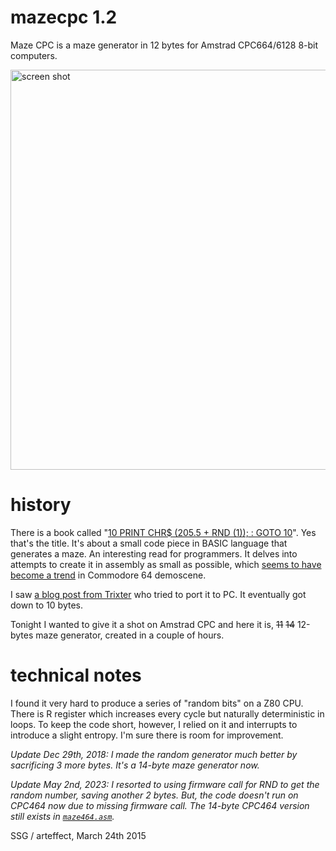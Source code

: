 # mazecpc 1.2

Maze CPC is a maze generator in 12 bytes for Amstrad CPC664/6128 8-bit computers.

<img width="640" alt="screen shot" src="https://github.com/ssg/mazecpc/assets/241217/f9e88595-08b2-422b-9a97-06e546f54b31">

# history

There is a book called "[10 PRINT CHR$ (205.5 + RND (1)); : GOTO 10](http://10print.org/)". Yes that's the title. It's about a small code piece in BASIC language that generates a maze. An interesting read for programmers. It delves into attempts to create it in assembly as small as possible, which [seems to have become a trend](http://csdb.dk/release/?id=113300) in Commodore 64 demoscene.

I saw [a blog post from Trixter](http://trixter.oldskool.org/2012/12/17/maze-generation-in-thirteen-bytes/) who tried to port it to PC. It eventually got down to 10 bytes.

Tonight I wanted to give it a shot on Amstrad CPC and here it is, <s>11</s> <s>14</s> 12-bytes maze generator, created in a couple of hours.

# technical notes

I found it very hard to produce a series of "random bits" on a Z80 CPU. There is R register which increases every cycle but naturally deterministic in loops. To keep the code short, however, I relied on it and interrupts to introduce a slight entropy. I'm sure there is room for improvement.

_Update Dec 29th, 2018: I made the random generator much better by sacrificing 3 more bytes. It's a 14-byte maze generator now._

_Update May 2nd, 2023: I resorted to using firmware call for RND to get the random number,
saving another 2 bytes. But, the code doesn't run on CPC464 now due to missing firmware call. The 14-byte CPC464 version still exists in [`maze464.asm`](https://github.com/ssg/mazecpc/blob/main/maze464.asm)._

SSG / arteffect, March 24th 2015
